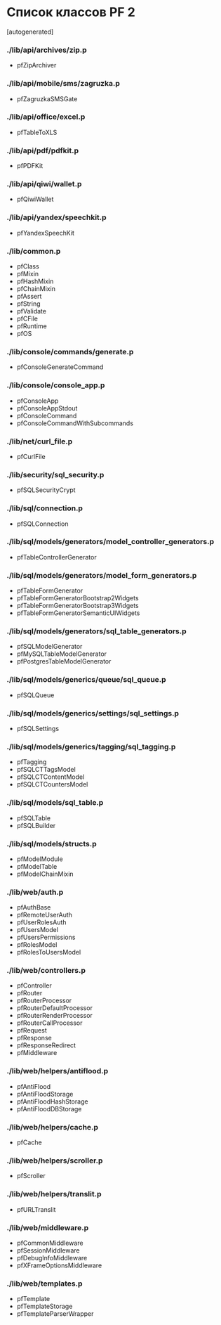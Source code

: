 Список классов PF 2
===================

[autogenerated]

### ./lib/api/archives/zip.p
* pfZipArchiver

### ./lib/api/mobile/sms/zagruzka.p
* pfZagruzkaSMSGate

### ./lib/api/office/excel.p
* pfTableToXLS

### ./lib/api/pdf/pdfkit.p
* pfPDFKit

### ./lib/api/qiwi/wallet.p
* pfQiwiWallet

### ./lib/api/yandex/speechkit.p
* pfYandexSpeechKit

### ./lib/common.p
* pfClass
* pfMixin
* pfHashMixin
* pfChainMixin
* pfAssert
* pfString
* pfValidate
* pfCFile
* pfRuntime
* pfOS

### ./lib/console/commands/generate.p
* pfConsoleGenerateCommand

### ./lib/console/console_app.p
* pfConsoleApp
* pfConsoleAppStdout
* pfConsoleCommand
* pfConsoleCommandWithSubcommands

### ./lib/net/curl_file.p
* pfCurlFile

### ./lib/security/sql_security.p
* pfSQLSecurityCrypt

### ./lib/sql/connection.p
* pfSQLConnection

### ./lib/sql/models/generators/model_controller_generators.p
* pfTableControllerGenerator

### ./lib/sql/models/generators/model_form_generators.p
* pfTableFormGenerator
* pfTableFormGeneratorBootstrap2Widgets
* pfTableFormGeneratorBootstrap3Widgets
* pfTableFormGeneratorSemanticUIWidgets

### ./lib/sql/models/generators/sql_table_generators.p
* pfSQLModelGenerator
* pfMySQLTableModelGenerator
* pfPostgresTableModelGenerator

### ./lib/sql/models/generics/queue/sql_queue.p
* pfSQLQueue

### ./lib/sql/models/generics/settings/sql_settings.p
* pfSQLSettings

### ./lib/sql/models/generics/tagging/sql_tagging.p
* pfTagging
* pfSQLCTTagsModel
* pfSQLCTContentModel
* pfSQLCTCountersModel

### ./lib/sql/models/sql_table.p
* pfSQLTable
* pfSQLBuilder

### ./lib/sql/models/structs.p
* pfModelModule
* pfModelTable
* pfModelChainMixin

### ./lib/web/auth.p
* pfAuthBase
* pfRemoteUserAuth
* pfUserRolesAuth
* pfUsersModel
* pfUsersPermissions
* pfRolesModel
* pfRolesToUsersModel

### ./lib/web/controllers.p
* pfController
* pfRouter
* pfRouterProcessor
* pfRouterDefaultProcessor
* pfRouterRenderProcessor
* pfRouterCallProcessor
* pfRequest
* pfResponse
* pfResponseRedirect
* pfMiddleware

### ./lib/web/helpers/antiflood.p
* pfAntiFlood
* pfAntiFloodStorage
* pfAntiFloodHashStorage
* pfAntiFloodDBStorage

### ./lib/web/helpers/cache.p
* pfCache

### ./lib/web/helpers/scroller.p
* pfScroller

### ./lib/web/helpers/translit.p
* pfURLTranslit

### ./lib/web/middleware.p
* pfCommonMiddleware
* pfSessionMiddleware
* pfDebugInfoMiddleware
* pfXFrameOptionsMiddleware

### ./lib/web/templates.p
* pfTemplate
* pfTemplateStorage
* pfTemplateParserWrapper

